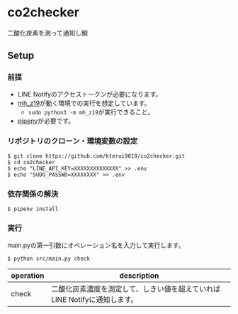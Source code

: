 # co2checker
二酸化炭素を測って通知し鯛

## Setup
### 前提
- LINE Notifyのアクセストークンが必要になります。
- [mh_z19](https://pypi.org/project/mh-z19/)が動く環境での実行を想定しています。
  - `sudo python3 -m mh_z19`が実行できること。
- [pipenv](https://github.com/pypa/pipenv)が必要です。

### リポジトリのクローン・環境変数の設定
```
$ git clone https://github.com/kterui9019/co2checker.git
$ cd co2checker
$ echo "LINE_API_KEY=XXXXXXXXXXXXXX" >> .env
$ echo "SUDO_PASSWD=XXXXXXXX" >> .env
```

### 依存関係の解決
```
$ pipenv install
```

### 実行
main.pyの第一引数にオペレーション名を入力して実行します。
```
$ python src/main.py check
```

|  operation  |  description  |
| ---- | ---- |
|  check  |  二酸化炭素濃度を測定して、しきい値を超えていればLINE Notifyに通知します。  |

